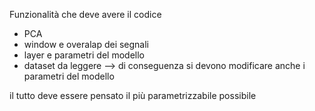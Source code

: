 Funzionalità che deve avere il codice 

- PCA 
- window e overalap dei segnali 
- layer e parametri del modello 
- dataset da leggere --> di conseguenza si devono modificare anche i parametri del modello 

il tutto deve essere pensato il più parametrizzabile possibile 

